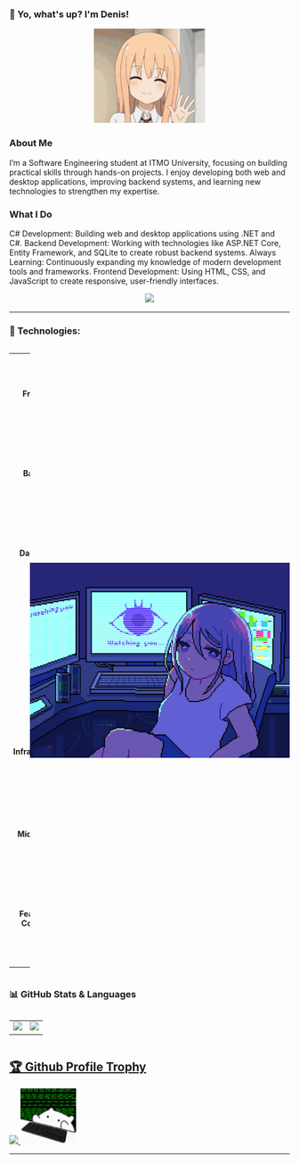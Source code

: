 ### 👋 Yo, what's up? I'm Denis!

<p align="center">
  <img src="Icons/hi-hello.gif" alt="Animated Avatar" width="200"/>
</p>

### About Me
I’m a Software Engineering student at ITMO University, focusing on building practical skills through hands-on projects.
I enjoy developing both web and desktop applications, improving backend systems, and learning new technologies to strengthen my expertise.

### What I Do
C# Development: Building web and desktop applications using .NET and C#.
Backend Development: Working with technologies like ASP.NET Core, Entity Framework, and SQLite to create robust backend systems.
Always Learning: Continuously expanding my knowledge of modern development tools and frameworks.
Frontend Development: Using HTML, CSS, and JavaScript to create responsive, user-friendly interfaces.

<p align="center">
  <a href="https://t.me/sDenissss"><img src="https://img.shields.io/badge/Telegram-2CA5E0?logo=telegram&logoColor=white" /></a>
</p>

---

### 🚀 Technologies:

<div style="display: flex; align-items: center; justify-content: space-between;">
  <table>
    <tr>
      <td align=center><b>Frontend</b></td>
      <td style="width:290px">
        <a href="https://developer.mozilla.org/en-US/docs/Web/HTML" target="_blank" rel="noreferrer">
          <img src="Icons/html5.svg" alt="HTML5" width="26" height="26" />
        </a>&nbsp;
        <a href="https://developer.mozilla.org/en-US/docs/Web/CSS" target="_blank" rel="noreferrer">
          <img src="Icons/css3.svg" alt="CSS3" width="26" height="26" />
        </a>&nbsp;
        <a href="https://developer.mozilla.org/en-US/docs/Web/JavaScript" target="_blank" rel="noreferrer">
          <img src="Icons/js.svg" alt="JavaScript" width="26" height="26" />
        </a>&nbsp;
      </td>
    </tr>
    <tr>
      <td align=center><b>Backend</b></td>
      <td>
        <a href="https://dotnet.microsoft.com/" target="_blank" rel="noreferrer">
          <img src="Icons/dotnet.svg" alt=".NET" width="26" height="26" />
        </a>&nbsp;
        <!-- <a href="https://nodejs.org/" target="_blank" rel="noreferrer">
          <img src="Icons/nodejs.svg" alt="Node.js" width="26" height="26" />
        </a>&nbsp; -->
        <a href="https://www.java.com/" target="_blank" rel="noreferrer">
          <img src="Icons/java.svg" alt="Java" width="26" height="26" />
        </a>&nbsp;
        <!-- <a href="https://learn.microsoft.com/ru-ru/dotnet/csharp/" target="_blank" rel="noreferrer">
          <img src="Icons/csharp.svg" alt="C#" width="26" height="26" />
        </a>&nbsp; -->
        <a href="https://dotnet.microsoft.com/en-us/apps/aspnet" target="_blank" rel="noreferrer">
          <img src="Icons/aspnetcore.png" alt="Asp .NET Core" width="50" height="26" />
        </a>&nbsp;
      </td>
    </tr>
    <tr>
      <td align=center><b>Databases</b></td>
      <td>
        <a href="https://www.sqlite.org/" target="_blank" rel="noreferrer">
          <img src="Icons/sqlite.svg" alt="SQLite" width="26" height="26" />
        </a>&nbsp;
        <a href="https://www.sql.org/" target="_blank" rel="noreferrer">
          <img src="Icons/sql.svg" alt="SQL" width="26" height="26" />
        </a>&nbsp;
        <a href="https://www.postgresql.org/" target="_blank" rel="noreferrer">
          <img src="Icons/postgresql.svg" alt="PostgreSQL" width="26" height="26" />
        </a>&nbsp;
      </td>
    </tr>
    <tr>
      <td align=center><b>Tools</b></td>
      <td>
        <a href="https://git-scm.com/" target="_blank" rel="noreferrer">
          <img src="Icons/git.svg" alt="Git" width="26" height="26" />
        </a>&nbsp;
        <a href="https://github.com/" target="_blank" rel="noreferrer">
          <img src="Icons/github-light.svg" alt="GitHub" width="26" height="26" />
        </a>&nbsp;
        <a href="https://swagger.io/" target="_blank" rel="noreferrer">
          <img src="Icons/swagger.svg" alt="Swagger" width="26" height="26" />
        </a>&nbsp;
        <a href="https://code.visualstudio.com/" target="_blank" rel="noreferrer">
          <img src="Icons/vscode.svg" alt="VS Code" width="26" height="26" />
        </a>&nbsp;
        <a href="https://visualstudio.microsoft.com/" target="_blank" rel="noreferrer">
          <img src="Icons/vs.svg" alt="Visual Studio" width="26" height="26" />
        </a>&nbsp;
      </td>
    </tr>
    <tr>
      <td align=center><b>Infrastructure</b></td>
      <td>
        <a href="https://www.docker.com/" target="_blank" rel="noreferrer">
          <img src="Icons/docker.svg" alt="Docker" width="26" height="26" />
        </a>&nbsp;
        <a href="https://docs.docker.com/compose/" target="_blank" rel="noreferrer">
          <img src="Icons/dockercomposepng.png" alt="Docker" width="26" height="26" />
        </a>&nbsp;
      </td>
    </tr>
    <tr>
      <td align=center><b>UI</b></td>
      <td>
        <a href="https://learn.microsoft.com/en-us/dotnet/desktop/wpf/" target="_blank" rel="noreferrer">
          <img src="Icons/wpf.svg" alt="WPF" width="26" height="26" />
        </a>&nbsp;
      </td>
    </tr>
      <tr>
      <td align=center><b>Middleware</b></td>
      <td>
        <a href="https://nginx.org/" target="_blank" rel="noreferrer">
          <img src="Icons/nginx.svg" alt="Nginx" width="26" height="26" />
        </a>&nbsp;
        <a href="https://learn.microsoft.com/en-us/aspnet/core/signalr/introduction" target="_blank" rel="noreferrer">
          <img src="Icons/signalr.svg" alt="SignalR" width="26" height="26" />
        </a>&nbsp;
      </td>
    </tr>
    <tr>
      <td align=center><b>Core Features & Concepts</b></td>
      <td>
        <a href="https://learn.microsoft.com/en-us/ef/core/" target="_blank" rel="noreferrer">
          <img src="Icons/efcore.svg" alt="Entity Framework Core" width="26" height="26" />
        </a>&nbsp;
        <a href="https://jwt.io/" target="_blank" rel="noreferrer">
          <img src="Icons/jwt.svg" alt="JWT" width="26" height="26" />
        </a>&nbsp;
        <a href="https://www.json.org/" target="_blank" rel="noreferrer">
          <img src="Icons/json.svg" alt="JSON" width="26" height="26" />
        </a>&nbsp;
        <a href="https://learn.microsoft.com/en-us/dotnet/csharp/programming-guide/concepts/linq/" target="_blank" rel="noreferrer">
          <!-- <img src="Icons/linq.svg" alt="LINQ" width="26" height="26" />
        </a>&nbsp; -->
        <a href="https://xunit.net/" target="_blank" rel="noreferrer">
          <img src="Icons/xUnit.svg" alt="xUnit" width="26" height="26" />
        </a>&nbsp;
        <!-- <a href="https://restful-api.dev/" target="_blank" rel="noreferrer">
          <img src="Icons/restapi.jfif" alt="xUnit" width="26" height="26" />
        </a>&nbsp; -->
      </td>
    </tr>
    <!-- <tr>
      <td align=center><b>Currently Exploring</b></td>
      <td style="width:290px">
        <a href="https://developer.mozilla.org/en-US/docs/Web/HTML" target="_blank" rel="noreferrer">
          <img src="Icons/html5.svg" alt="HTML5" width="26" height="26" />
        </a>&nbsp;
        <a href="https://developer.mozilla.org/en-US/docs/Web/CSS" target="_blank" rel="noreferrer">
          <img src="Icons/css3.svg" alt="CSS3" width="26" height="26" />
        </a>&nbsp;
        <a href="https://developer.mozilla.org/en-US/docs/Web/JavaScript" target="_blank" rel="noreferrer">
          <img src="Icons/js.svg" alt="JavaScript" width="26" height="26" />
        </a>&nbsp;
      </td>
    </tr> -->
  </table>
  <img src="Icons/girlwatchonyou.gif" height="350" />
</div>

### 📊 GitHub Stats & Languages
<div style="display: flex; align-items: center; justify-content: space-between;">
  <table>
    <tr>
      <td>
        <img src="https://github-readme-stats.vercel.app/api?username=sDenisss&show_icons=true&theme=gotham" width="395px" />
      </td>
      <td>
        <img src="https://github-readme-stats.vercel.app/api/top-langs/?username=sDenisss&layout=compact&theme=gotham" />
      </td>
    </tr>
  </table>
</div>



<a href="https://github.com/sDenisss/github-profile-trophy"><h2>🏆 Github Profile Trophy</h2></a>
<a href="https://github.com/sDenisss/github-profile-trophy">
  <img width=800 src="https://github-profile-trophy.vercel.app/?username=sDenisss&theme=matrix"/>
  <img src="Icons/hacker-cat.gif" height="100" />
</a>


---
